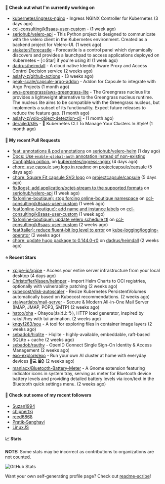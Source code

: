 #### 👷 Check out what I'm currently working on

- [kubernetes/ingress-nginx](https://github.com/kubernetes/ingress-nginx) - Ingress NGINX Controller for Kubernetes (3 days ago)
- [ccl-consulting/k8saas-user-custom](https://github.com/ccl-consulting/k8saas-user-custom) -  (1 week ago)
- [seriohub/velero-api](https://github.com/seriohub/velero-api) - This Python project is designed to communicate with the velero client in the Kubernetes environment. Created as a backend project for Velero-UI. (1 week ago)
- [stakater/Forecastle](https://github.com/stakater/Forecastle) - Forecastle is a control panel which dynamically discovers and provides a launchpad to access applications deployed on Kubernetes  – [✩Star] if you&#39;re using it! (1 week ago)
- [dadrus/heimdall](https://github.com/dadrus/heimdall) - A cloud native Identity Aware Proxy and Access Control Decision service (2 weeks ago)
- [aslafy-z/github-actions](https://github.com/aslafy-z/github-actions) -  (3 weeks ago)
- [peak-scale/capsule-argo-addon](https://github.com/peak-scale/capsule-argo-addon) - Addon for Capsule to integrate with Argo Projects (1 month ago)
- [aws-greengrass/aws-greengrass-lite](https://github.com/aws-greengrass/aws-greengrass-lite) - The Greengrass nucleus lite provides a lightweight alternative to the Greengrass nucleus runtime. The nucleus lite aims to be compatible with the Greengrass nucleus, but implements a subset of its functionality. Expect future releases to reduce the feature gap. (1 month ago)
- [aslafy-z/yolo-object-detection-cli](https://github.com/aslafy-z/yolo-object-detection-cli) -  (1 month ago)
- [derailed/k9s](https://github.com/derailed/k9s) - 🐶 Kubernetes CLI To Manage Your Clusters In Style! (1 month ago)



#### 🔨 My recent Pull Requests

- [feat: annotations &amp; pod annotations](https://github.com/seriohub/velero-helm/pull/59) on [seriohub/velero-helm](https://github.com/seriohub/velero-helm) (1 day ago)
- [Docs: Use `enable-global-auth` annotation instead of non-existing ConfigMap option.](https://github.com/kubernetes/ingress-nginx/pull/12976) on [kubernetes/ingress-nginx](https://github.com/kubernetes/ingress-nginx) (4 days ago)
- [chore: use capsule svg logo in readme](https://github.com/projectcapsule/capsule/pull/1401) on [projectcapsule/capsule](https://github.com/projectcapsule/capsule) (5 days ago)
- [chore: Square Fit capsule SVG logo](https://github.com/projectcapsule/capsule/pull/1400) on [projectcapsule/capsule](https://github.com/projectcapsule/capsule) (5 days ago)
- [fix(logs): add application/octet-stream to the supported formats](https://github.com/seriohub/velero-api/pull/48) on [seriohub/velero-api](https://github.com/seriohub/velero-api) (1 week ago)
- [fix(online-boutique): stop forcing online-boutique namespace](https://github.com/ccl-consulting/k8saas-user-custom/pull/14) on [ccl-consulting/k8saas-user-custom](https://github.com/ccl-consulting/k8saas-user-custom) (1 week ago)
- [feat(online-boutique): add name and instance labels](https://github.com/ccl-consulting/k8saas-user-custom/pull/13) on [ccl-consulting/k8saas-user-custom](https://github.com/ccl-consulting/k8saas-user-custom) (1 week ago)
- [fix(online-boutique): update velero schedule ttl](https://github.com/ccl-consulting/k8saas-user-custom/pull/11) on [ccl-consulting/k8saas-user-custom](https://github.com/ccl-consulting/k8saas-user-custom) (2 weeks ago)
- [feat(tailer): reduce fluent-bit log level to error](https://github.com/kube-logging/logging-operator/pull/1957) on [kube-logging/logging-operator](https://github.com/kube-logging/logging-operator) (2 weeks ago)
- [chore: update hugo package to 0.144.0-r0](https://github.com/dadrus/heimdall/pull/2245) on [dadrus/heimdall](https://github.com/dadrus/heimdall) (2 weeks ago)

#### ⭐ Recent Stars

- [xpipe-io/xpipe](https://github.com/xpipe-io/xpipe) - Access your entire server infrastructure from your local desktop (4 days ago)
- [ChristofferNissen/helmper](https://github.com/ChristofferNissen/helmper) - Import Helm Charts to OCI registries, optionally with vulnerability patching (2 weeks ago)
- [kubecost/disk-autoscaler](https://github.com/kubecost/disk-autoscaler) - Resize Kubernetes PersistentVolumes automatically based on Kubecost recommendations. (2 weeks ago)
- [stalwartlabs/mail-server](https://github.com/stalwartlabs/mail-server) - Secure &amp; Modern All-in-One Mail Server (IMAP, JMAP, POP3, SMTP) (2 weeks ago)
- [hatoo/oha](https://github.com/hatoo/oha) - Ohayou(おはよう), HTTP load generator, inspired by rakyll/hey with tui animation. (2 weeks ago)
- [knqyf263/sou](https://github.com/knqyf263/sou) - A tool for exploring files in container image layers (2 weeks ago)
- [sebadob/hiqlite](https://github.com/sebadob/hiqlite) - Hiqlite - highly-available, embeddable, raft-based SQLite &#43; cache (2 weeks ago)
- [sebadob/rauthy](https://github.com/sebadob/rauthy) - OpenID Connect Single Sign-On Identity &amp; Access Management (2 weeks ago)
- [exo-explore/exo](https://github.com/exo-explore/exo) - Run your own AI cluster at home with everyday devices 📱💻 🖥️⌚ (2 weeks ago)
- [maniacx/Bluetooth-Battery-Meter](https://github.com/maniacx/Bluetooth-Battery-Meter) - A Gnome extension featuring indicator icons in system tray, serving as meter for Bluetooth device battery levels and providing detailed battery levels via icon/text in the Bluetooth quick settings menu. (2 weeks ago)

#### 👯 Check out some of my recent followers

- [Suzan1994](https://github.com/Suzan1994)
- [chipnertkj](https://github.com/chipnertkj)
- [reed6868](https://github.com/reed6868)
- [Pratik-Sanghavi](https://github.com/Pratik-Sanghavi)
- [LinuxJS](https://github.com/LinuxJS)

#### 📈 Stats

**NOTE:** Some stats may be incorrect as contributions to organizations
are not counted.

![GitHub Stats](https://github-readme-stats.vercel.app/api?username=aslafy-z&count_private=false&theme=tokyonight&show_icons=true)

Want your own self-generating profile page? Check out [readme-scribe](https://github.com/muesli/readme-scribe)!

